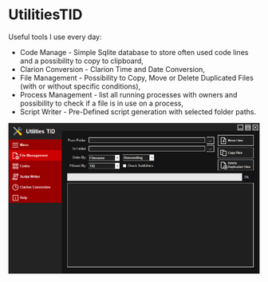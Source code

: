 # UtilitiesTID
Useful tools I use every day:
<ul>
<li>Code Manage - Simple Sqlite database to store often used code lines and a possibility to copy to clipboard,</li>
<li>Clarion Conversion - Clarion Time and Date Conversion,</li>
<li>File Management - Possibility to Copy, Move or Delete Duplicated Files (with or without specific conditions),</li>
<li>Process Management - list all running processes with owners and possibility to check if a file is in use on a process,</li>
<li>Script Writer - Pre-Defined script generation with selected folder paths.</li>
</ul>
<img src="https://github.com/Neerosh/UtilitiesTID/blob/master/UtilitiesTID%20v1.5.png?raw=true">
